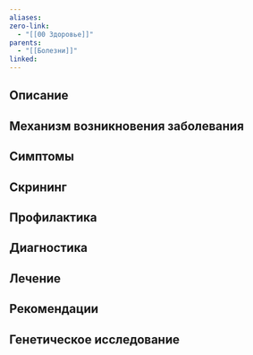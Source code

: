 ```yaml
---
aliases: 
zero-link:
  - "[[00 Здоровье]]"
parents:
  - "[[Болезни]]"
linked:
---
```

## Описание
## Механизм возникновения заболевания
## Симптомы
## Скрининг

## Профилактика
## Диагностика
## Лечение
## Рекомендации
## Генетическое исследование